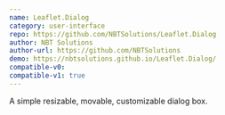 ```yaml
---
name: Leaflet.Dialog
category: user-interface
repo: https://github.com/NBTSolutions/Leaflet.Dialog
author: NBT Solutions
author-url: https://github.com/NBTSolutions
demo: https://nbtsolutions.github.io/Leaflet.Dialog/
compatible-v0:
compatible-v1: true
---
```


A simple resizable, movable, customizable dialog box.
